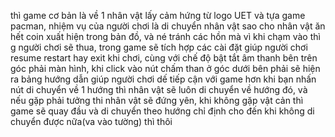 thì game cơ bản là về 1 nhân vật lấy cảm hứng từ logo UET và tựa game pacman, nhiệm vụ của người chơi là di chuyển nhân vật sao cho nhân vật ăn hết coin xuất hiện trong bản đồ, và né tránh các hồn mà vì khi chạm vào thì g
người chơi sẽ thua, trong game sẽ tích hợp các cài đặt giúp người chơi resume restart hay exit khi chơi, cùng với chế độ bật tắt âm thanh bên trên góc phải màn hình,
khi click vào nút chấm than ở góc dưới bên phải sẽ hiện ra bảng hướng dẫn giúp người chơi dế tiếp cận với game hơn
khi bạn nhấn nút di chuyển về 1 hướng thì nhân vật sẽ luôn di chuyển về hướng đó, và nếu gặp phải tưởng thi nhân vật sẽ đứng yên, khi không gặp vật cản thì game sẽ quay đầu và di chuyển theo hướng chỉ định cho đến khi không di chuyển được nữa(va vào tường) thì thôi
